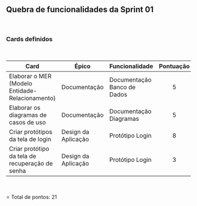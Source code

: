 ## Quebra de funcionalidades da Sprint 01

<br>

### Cards definidos

<br>

**Card** | **Épico** | **Funcionalidade** | **Pontuação**
---------|-----------|--------------------|:--------------:
Elaborar o MER (Modelo Entidade-Relacionamento) | Documentação | Documentação Banco de Dados | 5
Elaborar os diagramas de casos de uso | Documentação | Documentação Diagramas | 5
Criar protótipos da tela de login | Design da Aplicação | Protótipo Login | 8
Criar protótipo da tela de recuperação de senha | Design da Aplicação | Protótipo Login | 3

<br>

⭐ Total de pontos: 21
